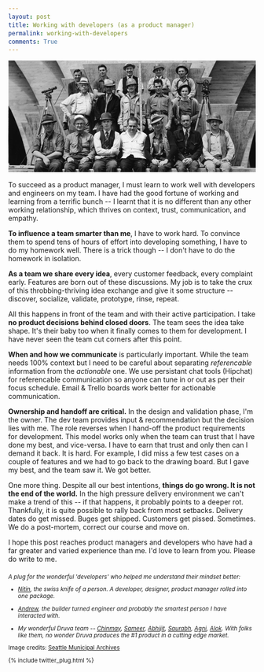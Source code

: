 ```yaml
---
layout: post
title: Working with developers (as a product manager)
permalink: working-with-developers
comments: True
---
```


![.](/assets/working_with_engineers.jpg)


To succeed as a product manager, I must learn to work well with developers and engineers on my team. I have had the good fortune of working and learning from a terrific bunch -- I learnt that it is no different than any other working relationship, which thrives on context, trust, communication, and empathy.

**To influence a team smarter than me**, I have to work hard. To convince them to spend tens of hours of effort into developing something, I have to do my homework well. There is a trick though -- I don't have to do the homework in isolation.

**As a team we share every idea**, every customer feedback, every complaint early. Features are born out of these discussions. My job is to take the crux of this throbbing-thriving idea exchange and give it some structure -- discover, socialize, validate, prototype, rinse, repeat.

All this happens in front of the team and with their active participation. I take **no product decisions behind closed doors**. The team sees the idea take shape. It's their baby too when it finally comes to them for development. I have never seen the team cut corners after this point.

**When and how we communicate** is particularly important. While the team needs 100% context but I need to be careful about separating *referencable* information from the *actionable* one. We use persistant chat tools (Hipchat) for referencable communication so anyone can tune in or out as per their focus schedule. Email & Trello boards work better for actionable communication.

**Ownership and handoff are critical.** In the design and validation phase, I'm the owner. The dev team provides input & recommendation but the decision lies with me. The role reverses when I hand-off the product requirements for development. This model works only when the team can trust that I have done my best, and vice-versa. I have to earn that trust and only then can I demand it back. It is hard. For example, I did miss a few test cases on a couple of features and we had to go back to the drawing board. But I gave my best, and the team saw it. We got better.

One more thing. Despite all our best intentions, **things do go wrong. It is not the end of the world.** In the high pressure delivery environment we can't make a trend of this -- if that happens, it probably points to a deeper rot. Thankfully, it is quite possible to rally back from most setbacks. Delivery dates do get missed. Buges get shipped.  Customers get pissed. Sometimes. We do a post-mortem, correct our course and move on.

I hope this post reaches product managers and developers who have had a far greater and varied experience than me. I'd love to learn from you. Please do write to me.


<sub>
<cite> A plug for the wonderful 'developers' who helped me understand their mindset better:

- *[Nitin](http://twitter.com/nitin_pande), the swiss knife of a person. A developer, designer, product manager rolled into one package.*

- *[Andrew](https://www.linkedin.com/pub/andrew-lazarus/9/455/737), the builder turned engineer and probably the smartest person I have interacted with.*

- *My wonderful Druva team -- [Chinmay](http://in.linkedin.com/in/achinmay), [Sameer](http://in.linkedin.com/in/sameertamsekar), [Abhijit](http://in.linkedin.com/in/vaidyaabhijit), [Saurabh](#), [Agni](http://in.linkedin.com/pub/agniswar-bakshi/4a/173/434), [Alok](https://www.linkedin.com/pub/alok-ranjan/7a/677/3b1). With folks like them, no wonder Druva produces the #1 product in a cutting edge market.*
</cite>



Image credits: [Seattle Municipal Archives](https://flic.kr/p/6XidPL) </sub>

{% include twitter_plug.html %}
